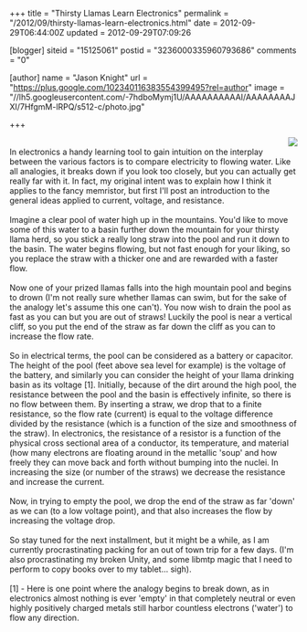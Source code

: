 +++
title = "Thirsty Llamas Learn Electronics"
permalink = "/2012/09/thirsty-llamas-learn-electronics.html"
date = 2012-09-29T06:44:00Z
updated = 2012-09-29T07:09:26

[blogger]
siteid = "15125061"
postid = "3236000335960793686"
comments = "0"

[author]
name = "Jason Knight"
url = "https://plus.google.com/102340116383554399495?rel=author"
image = "//lh5.googleusercontent.com/-7hdboMymj1U/AAAAAAAAAAI/AAAAAAAAJXI/7HfgmM-lRPQ/s512-c/photo.jpg"

+++

<div class="css-full-post-content js-full-post-content">
<a href="http://3.bp.blogspot.com/--F_krI3AJps/UGaYoYLP5PI/AAAAAAAACN0/IqCfnY-njCI/s1600/2690_wpm_lowres.jpg" style="clear: right; float: right; margin-bottom: 1em; margin-left: 1em;"><img border="0" src="http://3.bp.blogspot.com/--F_krI3AJps/UGaYoYLP5PI/AAAAAAAACN0/IqCfnY-njCI/s320/2690_wpm_lowres.jpg" /></a><br />In electronics a handy learning tool to gain intuition on the interplay between the various factors is to compare electricity to flowing water. Like all analogies, it breaks down if you look too closely, but you can actually get really far with it. In fact, my original intent was to explain how I think it applies to the fancy memristor, but first I'll post an introduction to the general ideas applied to current, voltage, and resistance.<br /><br />Imagine a clear pool of water high up in the mountains. You'd like to move some of this water to a basin further down the mountain for your thirsty llama herd, so you stick a really long straw into the pool and run it down to the basin. The water begins flowing, but not fast enough for your liking, so you replace the straw with a thicker one and are rewarded with a faster flow.&nbsp;<div><br />Now one of your prized llamas falls into the high mountain pool and begins to drown (I'm not really sure whether llamas can swim, but for the sake of the analogy let's assume this one can't). You now wish to drain the pool as fast as you can but you are out of straws! Luckily the pool is near a vertical cliff, so you put the end of the straw as far down the cliff as you can to increase the flow rate.<br /><br />So in electrical terms, the pool can be considered as a battery or capacitor. The height of the pool (feet above sea level for example) is the voltage of the battery, and similarly you can consider the height of your llama drinking basin as its voltage [1]. Initially, because of the dirt around the high pool, the resistance between the pool and the basin is effectively infinite, so there is no flow between them. By inserting a straw, we drop that to a finite resistance, so the flow rate (current) is equal to the voltage difference divided by the resistance (which is a function of the size and smoothness of the straw). In electronics, the resistance of a resistor is a function of the physical cross sectional area of a conductor, its temperature, and material (how many electrons are floating around in the metallic 'soup' and how freely they can move back and forth without bumping into the nuclei. In increasing the size (or number of the straws) we decrease the resistance and increase the current. <br /><br />Now, in trying to empty the pool, we drop the end of the straw as far 'down' as we can (to a low voltage point), and that also increases the flow by increasing the voltage drop.<br /><br />So stay tuned for the next installment, but it might be a while, as I am currently procrastinating packing for an out of town trip for a few days. (I'm also procrastinating my broken Unity, and some libmtp magic that I need to perform to copy books over to my tablet... sigh). <br /><br />[1] - Here is one point where the analogy begins to break down, as in electronics almost nothing is ever 'empty' in that completely neutral or even highly positively charged metals still harbor countless electrons ('water') to flow any direction. <br /><br /></div>
</div>